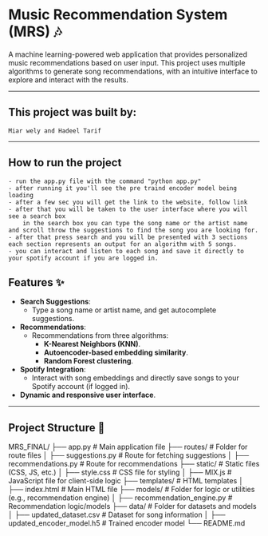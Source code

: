 # Music Recommendation System (MRS) 🎶

A machine learning-powered web application that provides personalized music recommendations based on user input.
This project uses multiple algorithms to generate song recommendations, with an intuitive interface to explore and interact with the results.

---

## This project was built by:
    Miar wely and Hadeel Tarif

---

## How to run the project
    - run the app.py file with the command "python app.py" 
    - after running it you'll see the pre traind encoder model being loading 
    - after a few sec you will get the link to the website, follow link
    - after that you will be taken to the user interface where you will see a search box
        in the search box you can type the song name or the artist name and scroll throw the suggestions to find the song you are looking for.
    - after that press search and you will be presented with 3 sections each section represents an output for an algorithm with 5 songs.
    - you can interact and listen to each song and save it directly to your spotify account if you are logged in.

    
## Features ✨
- **Search Suggestions**:
  - Type a song name or artist name, and get autocomplete suggestions.
- **Recommendations**:
  - Recommendations from three algorithms:
    - **K-Nearest Neighbors (KNN)**.
    - **Autoencoder-based embedding similarity**.
    - **Random Forest clustering**.
- **Spotify Integration**:
  - Interact with song embeddings and directly save songs to your Spotify account (if logged in).
- **Dynamic and responsive user interface**.

---

## Project Structure 📂

MRS_FINAL/
├── app.py                     # Main application file
├── routes/                    # Folder for route files
│   ├── suggestions.py         # Route for fetching suggestions
│   ├── recommendations.py     # Route for recommendations
├── static/                    # Static files (CSS, JS, etc.)
│   ├── style.css              # CSS file for styling
│   ├── MIX.js                 # JavaScript file for client-side logic
├── templates/                 # HTML templates
│   ├── index.html             # Main HTML file
├── models/                    # Folder for logic or utilities (e.g., recommendation engine)
│  ├── recommendation_engine.py  # Recommendation logic/models
├── data/                      # Folder for datasets and models
│   ├── updated_dataset.csv    # Dataset for song information
│   ├── updated_encoder_model.h5 # Trained encoder model
└── README.md

